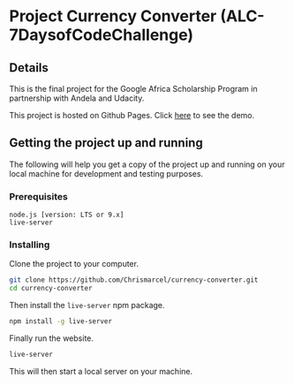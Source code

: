 
# Project Currency Converter (ALC-7DaysofCodeChallenge)

## Details
This is the final project for the Google Africa Scholarship Program in partnership with Andela and Udacity.

This project is hosted on Github Pages. Click [here](https://chrismarcel.github.io/currency-converter/) to see the demo.

## Getting the project up and running

The following will help you get a copy of the project up and running on your local machine for development and testing purposes.

### Prerequisites

```
node.js [version: LTS or 9.x]
live-server
```

### Installing

Clone the project to your computer.
```sh
git clone https://github.com/Chrismarcel/currency-converter.git
cd currency-converter
```

Then install the `live-server` npm package.

```sh
npm install -g live-server
```

Finally run the website.

```sh
live-server
```

This will then start a local server on your machine.
